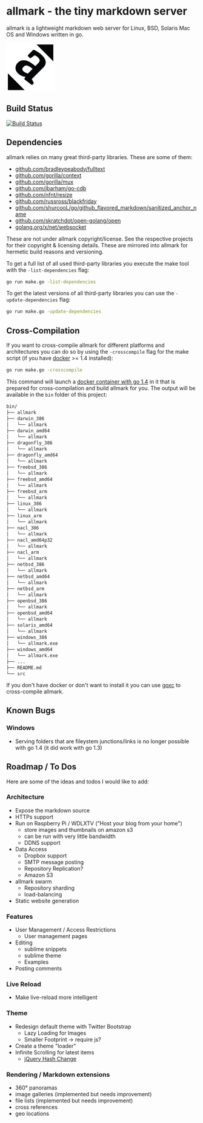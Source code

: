 # allmark - the tiny markdown server

allmark is a lightweight markdown web server for Linux, BSD, Solaris Mac OS and Windows written in go.

![allmark logo (128x128px)](files/design/logo/PNG8/allmark-logo-128x128.png)

## Build Status

[![Build Status](https://travis-ci.org/andreaskoch/allmark.png)](https://travis-ci.org/andreaskoch/allmark)

## Dependencies

allmark relies on many great third-party libraries. These are some of them:

- [github.com/bradleypeabody/fulltext](src/github.com/bradleypeabody/fulltext)
- [github.com/gorilla/context](src/github.com/gorilla/context)
- [github.com/gorilla/mux](src/github.com/gorilla/mux)
- [github.com/jbarham/go-cdb](src/github.com/jbarham/go-cdb)
- [github.com/nfnt/resize](src/github.com/nfnt/resize)
- [github.com/russross/blackfriday](src/github.com/russross/blackfriday)
- [github.com/shurcooL/go/github_flavored_markdown/sanitized_anchor_name](src/github.com/shurcooL/go/github_flavored_markdown/sanitized_anchor_name)
- [github.com/skratchdot/open-golang/open](src/github.com/skratchdot/open-golang/open)
- [golang.org/x/net/websocket](src/golang.org/x/net/websocket)

These are not under allmark copyright/license. See the respective projects for their copyright & licensing details.
These are mirrored into allmark for hermetic build reasons and versioning.

To get a full list of all used third-party libraries you execute the make tool with the `-list-dependencies` flag:

```bash
go run make.go -list-dependencies
```

To get the latest versions of all third-party libraries you can use the `-update-dependencies` flag:

```bash
go run make.go -update-dependencies
```

## Cross-Compilation

If you want to cross-compile allmark for different platforms and architectures you can do so by using the `-crosscompile` flag for the make script (if you have [docker](https://www.docker.com) >= 1.4 installed):

```bash
go run make.go -crosscompile
```

This command will launch a [docker container with go 1.4](https://registry.hub.docker.com/u/library/golang/) in it that is prepared for cross-compilation and build allmark for you. The output will be available in the `bin` folder of this project:

```
bin/
├── allmark
├── darwin_386
│   └── allmark
├── darwin_amd64
│   └── allmark
├── dragonfly_386
│   └── allmark
├── dragonfly_amd64
│   └── allmark
├── freebsd_386
│   └── allmark
├── freebsd_amd64
│   └── allmark
├── freebsd_arm
│   └── allmark
├── linux_386
│   └── allmark
├── linux_arm
│   └── allmark
├── nacl_386
│   └── allmark
├── nacl_amd64p32
│   └── allmark
├── nacl_arm
│   └── allmark
├── netbsd_386
│   └── allmark
├── netbsd_amd64
│   └── allmark
├── netbsd_arm
│   └── allmark
├── openbsd_386
│   └── allmark
├── openbsd_amd64
│   └── allmark
├── solaris_amd64
│   └── allmark
├── windows_386
│   └── allmark.exe
├── windows_amd64
│   └── allmark.exe
├── ...
├── README.md
└── src

```

If you don't have docker or don't want to install it you can use [goxc](https://github.com/laher/goxc) to cross-compile allmark.

## Known Bugs

### Windows

- Serving folders that are fileystem junctions/links is no longer possible with go 1.4 (it did work with go 1.3)

## Roadmap / To Dos

Here are some of the ideas and todos I would like to add:

### Architecture
- Expose the markdown source
- HTTPs support
- Run on Raspberry Pi / WDLXTV ("Host your blog from your home")
    - store images and thumbnails on amazon s3
    - can be run with very little bandwidth
    - DDNS support
- Data Access
    - Dropbox support
    - SMTP message posting
    - Repository Replication?
    - Amazon S3
- allmark swarm
    - Repository sharding
    - load-balancing
- Static website generation

### Features
- User Management / Access Restrictions
    - User management pages
- Editing
    - sublime snippets
    - sublime theme
    - Examples
- Posting comments

### Live Reload
- Make live-reload more intelligent

### Theme
- Redesign default theme with Twitter Bootstrap
    - Lazy Loading for Images
    - Smaller Footprint -> require js?
- Create a theme "loader"
- Infinite Scrolling for latest items
    - [jQuery Hash Change](http://benalman.com/code/projects/jquery-hashchange/examples/hashchange/)

### Rendering / Markdown extensions
- 360° panoramas
- image galleries (implemented but needs improvement)
- file lists (implemented but needs improvement)
- cross references
- geo locations